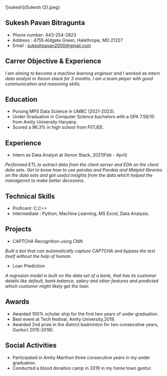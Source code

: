 ![sukesh](Sukesh (2).jpeg)
## Sukesh Pavan Bitragunta

 * Phone number: 443-254-2823
 * Address : 4755 Aldgate Green, Halethrope, MD 21227
 * Email : sukeshpavan2000@gmail.com


## Carrer Objective & Experience

*I am aiming to become a machine learning engineer and I worked as intern data analyst in Xenon stack for 3 months. I am a team player with good communication and reasoning skills.*


## Education

* Pursing MPS Data Science in UMBC (2021-2023).
* Under Graduation in Computer Science bachelors with a GPA 7.56/10 from Amity University Haryana.
* Scored a 96.3% in high school from FIITJEE.


## Experience

* Intern as Data Analyst at Xenon Stack, 2021(Feb - April)

*Performed ETL to extract data from the client server and EDA on the client data sets. Get to know how to use pandas and Pandas and Matplot libraries on the data sets and got   useful insights from the data which helped the managemnt to make better decesions.*


## Technical Skills

* Proficent :C,C++
* Intermediate : Python, Machine Learning, MS Excel, Data Analysis.


## Projects

* CAPTCHA Recognition using CNN

*Built a bot that can automatically capture CAPTCHA and bypass the test itself without the help of human.*

* Loan Prediction

*A regrssion model is built on the data set of a bank, that has its customer details like default, bank balance, salary and other features and predicted which customer might likely get the loan.*


## Awards

* Awarded 100% scholar ship for the first two years of under graduation.
* Best event at Tech festival, Amity University,2019.
* Awarded 2nd prize in the district badminton for two consecutive years, Guntur( 2015-2016).


## Social Activities

* Participated in Amity Marthon three consecutive years in my under graduation.
* Conducted a blood donation camp in 2019 in my home town guntur.
